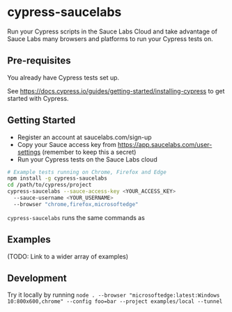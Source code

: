 # cypress-saucelabs

Run your Cypress scripts in the Sauce Labs Cloud and take advantage of Sauce Labs many browsers and platforms to run your Cypress tests on.

## Pre-requisites
You already have Cypress tests set up.

See https://docs.cypress.io/guides/getting-started/installing-cypress to get started with Cypress.

## Getting Started
* Register an account at saucelabs.com/sign-up
* Copy your Sauce access key from https://app.saucelabs.com/user-settings (remember to keep this a secret)
* Run your Cypress tests on the Sauce Labs cloud

```bash
# Example tests running on Chrome, Firefox and Edge 
npm install -g cypress-saucelabs
cd /path/to/cypress/project
cypress-saucelabs --sauce-access-key <YOUR_ACCESS_KEY> 
  --sauce-username <YOUR_USERNAME>
  --browser "chrome,firefox,microsoftedge"
```

`cypress-saucelabs` runs the same commands as 

## Examples

(TODO: Link to a wider array of examples)

## Development

Try it locally by running `node . --browser "microsoftedge:latest:Windows 10:800x600,chrome" --config foo=bar --project examples/local --tunnel`
